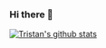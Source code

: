 ### Hi there 👋

<!--
**JeffLi1993/JeffLi1993** is a ✨ _special_ ✨ repository because its `README.md` (this file) appears on your GitHub profile.

Here are some ideas to get you started:

- 🔭 I’m currently working on ...
- 🌱 I’m currently learning ...
- 👯 I’m looking to collaborate on ...
- 🤔 I’m looking for help with ...
- 💬 Ask me about ...
- 📫 How to reach me: ...
- 😄 Pronouns: ...
- ⚡ Fun fact: ...
-->

[![Tristan's github stats](https://github-readme-stats.vercel.app/api?username=JeffLi1993)](https://github.com/JeffLi1993)

